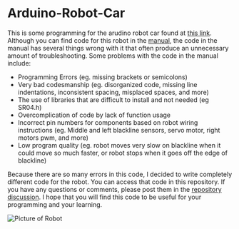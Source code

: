 # Arduino-Robot-Car
This is some programming for the arudino robot car found at [this link](https://www.amazon.com/KEYESTUDIO-Bluetooth-Controller-Ultrasonic-Programming/dp/B08276N3D9/ref=asc_df_B08276N3D9?tag=bngsmtphsnus-20&linkCode=df0&hvadid=80127027724148&hvnetw=s&hvqmt=e&hvbmt=be&hvdev=c&hvlocint=&hvlocphy=&hvtargid=pla-4583726553591369&psc=1).  Although you can find code for this robot in the [manual](https://tinyurl.com/robot-car-arduino), the code in the manual has several things wrong with it that often produce an unnecessary amount of troubleshooting.  Some problems with the code in the manual include:
 - Programming Errors (eg. missing brackets or semicolons)
 - Very bad codesmanship (eg. disorganized code, missing line indentations, inconsistent spacing, misplaced spaces, and more)
 - The use of libraries that are difficult to install and not needed (eg SR04.h)
 - Overcomplication of code by lack of function usage
 - Incorrect pin numbers for components based on robot wiring instructions (eg. Middle and left blackline sensors, servo motor, right motors pwm, and more)
 - Low program quality (eg. robot moves very slow on blackline when it could move so much faster, or robot stops when it goes off the edge of blackline)

Because there are so many errors in this code, I decided to write completely different code for the robot.  You can access that code in this repository.  If you have any questions or comments, please post them in the [repository discussion](https://github.com/WesleyMcGinn/Arduino-Robot-Car/discussions/1).  I hope that you will find this code to be useful for your programming and your learning.

![Picture of Robot](https://m.media-amazon.com/images/I/71XpzsS2dbL._AC_SX466_.jpg)
